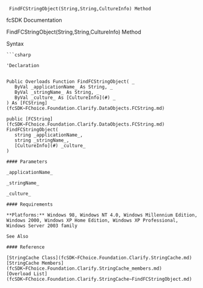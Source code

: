 ﻿     FindFCStringObject(String,String,CultureInfo) Method                                                   

fcSDK Documentation

FindFCStringObject(String,String,CultureInfo) Method

Syntax

```vbnet
```csharp

'Declaration
 

Public Overloads Function FindFCStringObject( _
   ByVal _applicationName_ As String, _
   ByVal _stringName_ As String, _
   ByVal _culture_ As [CultureInfo](#) _
) As [FCString](fcSDK~FChoice.Foundation.Clarify.DataObjects.FCString.md)

public [FCString](fcSDK~FChoice.Foundation.Clarify.DataObjects.FCString.md) FindFCStringObject( 
   string _applicationName_,
   string _stringName_,
   [CultureInfo](#) _culture_
)

#### Parameters

_applicationName_

_stringName_

_culture_

#### Requirements

**Platforms:** Windows 98, Windows NT 4.0, Windows Millennium Edition, Windows 2000, Windows XP Home Edition, Windows XP Professional, Windows Server 2003 family

See Also

#### Reference

[StringCache Class](fcSDK~FChoice.Foundation.Clarify.StringCache.md)  
[StringCache Members](fcSDK~FChoice.Foundation.Clarify.StringCache_members.md)  
[Overload List](fcSDK~FChoice.Foundation.Clarify.StringCache~FindFCStringObject.md)